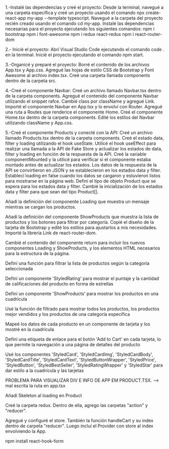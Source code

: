 1.-Instalé las dependencias y creé el proyecto:
Desde la terminal, navegué a una carpeta específica y creé un proyecto usando el comando npx create-react-app my-app --template typescript.
Navegué a la carpeta del proyecto recién creado usando el comando cd my-app.
Instalé las dependencias necesarias para el proyecto ejecutando los siguientes comandos:
npm i bootstrap
npm i font-awesome
npm i redux react-redux
npm i react-router-dom

2.- Inicié el proyecto:
Abrí Visual Studio Code ejecutando el comando code . en la terminal.
Inicié el proyecto ejecutando el comando npm start.

3.-Organicé y preparé el proyecto:
Borré el contenido de los archivos App.tsx y App.css.
Agregué las hojas de estilo CSS de Bootstrap y Font Awesome al archivo index.tsx.
Creé una carpeta llamada components dentro de la carpeta src. 

4.-Creé el componente Navbar:
Creé un archivo llamado Navbar.tsx dentro de la carpeta components.
Agregué el contenido del componente Navbar utilizando el snippet rafce.
Cambié class por className y agregué Link.
Importé el componente Navbar en App.tsx y lo envolví con Router.
Agregué una ruta a Routes que renderice el componente Home.
Creé el componente Home.tsx dentro de la carpeta components.
Edité los estilos del Navbar utilizando className y App.css.

5.-Creé el componente Products y conecté con la API:
Creé un archivo llamado Products.tsx dentro de la carpeta components.
Creé el estado data, filter y loading utilizando el hook useState.
Utilicé el hook useEffect para realizar una llamada a la API de Fake Store y actualizar los estados de data, filter y loading en función de la respuesta de la API.
Creé la variable componentMounted y la utilicé para verificar si el componente estaba montado antes de actualizar los estados.
Los datos de la respuesta de la API se convirtieron en JSON y se establecieron en los estados data y filter.
Establecí loading en false cuando los datos se cargaron y estuvieron listos para mostrarse en la página web.
Definí el tipo de objeto Product que se espera para los estados data y filter.
Cambié la inicialización de los estados data y filter para que sean del tipo Product[].

Añadí la definición del componente Loading que muestra un mensaje mientras se cargan los productos.

Añadí la definición del componente ShowProducts que muestra la lista de productos y los botones para filtrar por categoría.
Copié el diseño de la tarjeta de Bootstrap y edité los estilos para ajustarlos a mis necesidades.
Importé la librería Link de react-router-dom.

Cambié el contenido del componente return para incluir los nuevos componentes Loading y ShowProducts, y los elementos HTML necesarios para la estructura de la página.

Definí una función para filtrar la lista de productos según la categoría seleccionada

Definí un componente 'StyledRating' para mostrar el puntaje y la cantidad de calificaciones del producto en forma de estrellas

Definí un componente 'ShowProducts' para mostrar los productos en una cuadrícula

Usé la función de filtrado para mostrar todos los productos, los productos mejor vendidos y los productos de una categoría específica

Mapeé los datos de cada producto en un componente de tarjeta y los mostré en la cuadrícula

Definí una etiqueta de enlace para el botón 'Add to Cart' en cada tarjeta, lo que permite la navegación a una página de detalles del producto

Usé los componentes 'StyledCard', 'StyledCardImg', 'StyledCardBody', 'StyledCardTitle', 'StyledCardText', 'StyledButtonWrapper', 'StyledPrice', 'StyledButton', 'StyledBestSeller', 'StyledRatingWrapper' y 'StyledStar' para dar estilo a la cuadrícula y las tarjetas

PROBLEMA PARA VISUALIZAR DIV E INFO DE APP EM PRODUCT.TSX. --> mal escrita la ruta en app.tsx

Añadí Skeleton al loading en Product

Creé la carpeta redux. Dentro de ella, agrego las carpetas "action" y "reducer".

Agregué y configuré el store. También la función handleCart y su index dentro de carpeta "reducer". Luego incluí el Provider con store al index envolviendo la App.

npm install react-hook-form 
